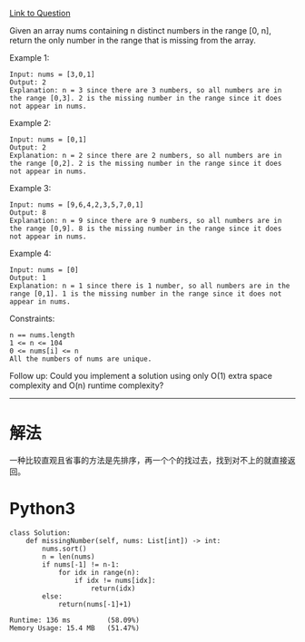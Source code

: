 [Link to Question](https://leetcode.com/explore/interview/card/top-interview-questions-easy/99/others/722/)




Given an array nums containing n distinct numbers in the range [0, n], return the only number in the range that is missing from the array.

 

Example 1:
```
Input: nums = [3,0,1]
Output: 2
Explanation: n = 3 since there are 3 numbers, so all numbers are in the range [0,3]. 2 is the missing number in the range since it does not appear in nums.
```
Example 2:
```
Input: nums = [0,1]
Output: 2
Explanation: n = 2 since there are 2 numbers, so all numbers are in the range [0,2]. 2 is the missing number in the range since it does not appear in nums.
```
Example 3:
```
Input: nums = [9,6,4,2,3,5,7,0,1]
Output: 8
Explanation: n = 9 since there are 9 numbers, so all numbers are in the range [0,9]. 8 is the missing number in the range since it does not appear in nums.
```
Example 4:
```
Input: nums = [0]
Output: 1
Explanation: n = 1 since there is 1 number, so all numbers are in the range [0,1]. 1 is the missing number in the range since it does not appear in nums.
 ```

Constraints:
```
n == nums.length
1 <= n <= 104
0 <= nums[i] <= n
All the numbers of nums are unique.
 ```

Follow up: Could you implement a solution using only O(1) extra space complexity and O(n) runtime complexity?

-----
# 解法
一种比较直观且省事的方法是先排序，再一个个的找过去，找到对不上的就直接返回。

# Python3
```python3
class Solution:
    def missingNumber(self, nums: List[int]) -> int:
        nums.sort()
        n = len(nums)
        if nums[-1] != n-1:
            for idx in range(n):
                if idx != nums[idx]:
                    return(idx)
        else:
            return(nums[-1]+1)

Runtime: 136 ms         (58.09%)
Memory Usage: 15.4 MB   (51.47%)
```